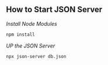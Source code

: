 ## How to Start JSON Server

*Install Node Modules*
```bash
npm install
```

*UP the JSON Server*
```bash
npx json-server db.json
```